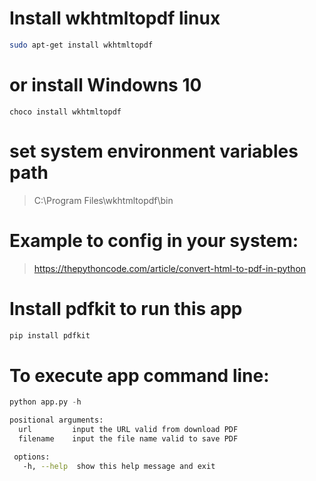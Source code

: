# Install wkhtmltopdf linux
```bash
sudo apt-get install wkhtmltopdf
```

# or install Windowns 10
```MSDOS
choco install wkhtmltopdf
```
# set system environment variables path
>C:\Program Files\wkhtmltopdf\bin

# Example to config in your system:
>https://thepythoncode.com/article/convert-html-to-pdf-in-python


# Install pdfkit to run this app
```bash
pip install pdfkit
```

# To execute app command line:
```python
python app.py -h
```

```bash
positional arguments:
  url         input the URL valid from download PDF
  filename    input the file name valid to save PDF

 options:
   -h, --help  show this help message and exit
```  